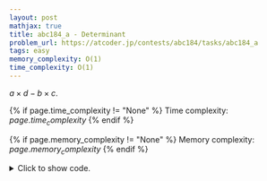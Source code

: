 ```yaml
---
layout: post
mathjax: true
title: abc184_a - Determinant
problem_url: https://atcoder.jp/contests/abc184/tasks/abc184_a
tags: easy
memory_complexity: O(1)
time_complexity: O(1)
---
```


$a \times d - b \times c$.


{% if page.time_complexity != "None" %}
Time complexity: ${{ page.time_complexity }}$
{% endif %}

{% if page.memory_complexity != "None" %}
Memory complexity: ${{ page.memory_complexity }}$
{% endif %}

<details>
<summary>
<p style="display:inline">Click to show code.</p>
</summary>
```cpp
{% raw %}
using namespace std;
using ll = long long;
using ii = pair<int, int>;
using vi = vector<int>;
template <typename InputIterator,
          typename T = typename iterator_traits<InputIterator>::value_type>
void read_n(InputIterator it, int n)
{
    copy_n(istream_iterator<T>(cin), n, it);
}
template <typename InputIterator,
          typename T = typename iterator_traits<InputIterator>::value_type>
void write(InputIterator first, InputIterator last, const char *delim = "\n")
{
    copy(first, last, ostream_iterator<T>(cout, delim));
}
int main(void)
{
    ios::sync_with_stdio(false), cin.tie(NULL);
    int a, b, c, d;
    cin >> a >> b >> c >> d;
    cout << a * d - b * c << endl;
    return 0;
}

{% endraw %}
```
</details>

